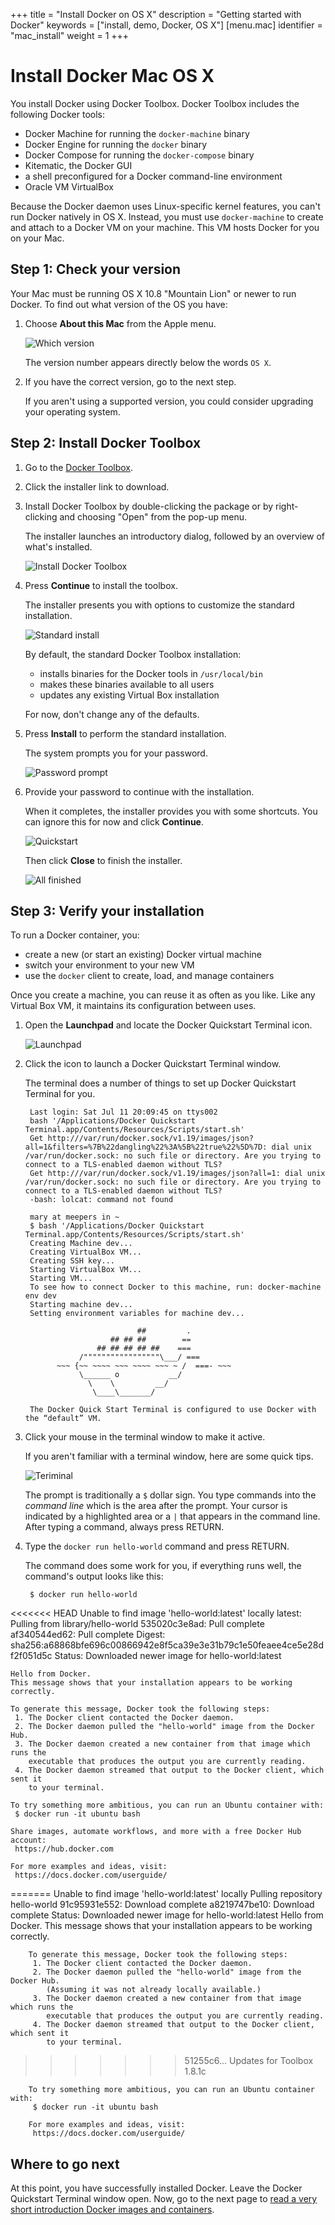 +++
title = "Install Docker on OS X"
description = "Getting started with Docker"
keywords = ["install, demo, Docker, OS X"]
[menu.mac]
identifier = "mac_install"
weight = 1
+++

# Install Docker Mac OS X

You install Docker using Docker Toolbox. Docker Toolbox includes the following Docker tools:

* Docker Machine for running the `docker-machine` binary
* Docker Engine for running the `docker` binary
* Docker Compose for running the `docker-compose` binary
* Kitematic, the Docker GUI
* a shell preconfigured for a Docker command-line environment
* Oracle VM VirtualBox

Because the Docker daemon uses Linux-specific kernel features, you can't run
Docker natively in OS X. Instead, you must use `docker-machine` to create and
attach to a Docker VM on your machine. This VM hosts Docker for you on your Mac.

## Step 1: Check your version

Your Mac must be running OS X 10.8 "Mountain Lion" or newer to run Docker.
To find out what version of the OS you have:

1. Choose **About this Mac** from the Apple menu.

    ![Which version](/mac/images/which_version.png)

    The version number appears directly below the words `OS X`.

2. If you have the correct version, go to the next step.

    If you aren't using a supported version, you could consider upgrading your
    operating system.


## Step 2: Install Docker Toolbox

1. Go to the <a href="https://www.docker.com/toolbox" targe="_blank">Docker Toolbox</a>.

2. Click the installer link to download.

3. Install Docker Toolbox by double-clicking the package or by right-clicking
and choosing "Open" from the pop-up menu.

    The installer launches an introductory dialog, followed by an overview of what's installed.

    ![Install Docker Toolbox](/mac/images/mac-welcome-page.png)

4. Press **Continue** to install the toolbox.

    The installer presents you with options to customize the standard
    installation.

    ![Standard install](/mac/images/mac-page-two.png)

    By default, the standard Docker Toolbox installation:

    * installs binaries for the Docker tools in `/usr/local/bin`
    * makes these binaries available to all users
    * updates any existing Virtual Box installation

    For now, don't change any of the defaults.

5. Press **Install** to perform the standard installation.

     The system prompts you for your password.

     ![Password prompt](/mac/images/mac-password-prompt.png)

6. Provide your password to continue with the installation.

     When it completes, the installer provides you with some shortcuts. You can ignore this for now and click **Continue**.

     ![Quickstart](/mac/images/mac-page-quickstart.png)

     Then click **Close** to finish the installer.

     ![All finished](/mac/images/mac-page-finished.png)


## Step 3: Verify your installation

To run a Docker container, you:

* create a new (or start an existing) Docker virtual machine
* switch your environment to your new VM
* use the `docker` client to create, load, and manage containers

Once you create a machine, you can reuse it as often as you like. Like any
Virtual Box VM, it maintains its configuration between uses.

1. Open the **Launchpad** and locate the Docker Quickstart Terminal icon.

    ![Launchpad](/mac/images/applications_folder.png)

2. Click the icon to launch a Docker Quickstart Terminal window.

    The terminal does a number of things to set up Docker Quickstart Terminal for you.

        Last login: Sat Jul 11 20:09:45 on ttys002
        bash '/Applications/Docker Quickstart Terminal.app/Contents/Resources/Scripts/start.sh'
        Get http:///var/run/docker.sock/v1.19/images/json?all=1&filters=%7B%22dangling%22%3A%5B%22true%22%5D%7D: dial unix /var/run/docker.sock: no such file or directory. Are you trying to connect to a TLS-enabled daemon without TLS?
        Get http:///var/run/docker.sock/v1.19/images/json?all=1: dial unix /var/run/docker.sock: no such file or directory. Are you trying to connect to a TLS-enabled daemon without TLS?
        -bash: lolcat: command not found

        mary at meepers in ~
        $ bash '/Applications/Docker Quickstart Terminal.app/Contents/Resources/Scripts/start.sh'
        Creating Machine dev...
        Creating VirtualBox VM...
        Creating SSH key...
        Starting VirtualBox VM...
        Starting VM...
        To see how to connect Docker to this machine, run: docker-machine env dev
        Starting machine dev...
        Setting environment variables for machine dev...

                                ##         .
                          ## ## ##        ==
                       ## ## ## ## ##    ===
                   /"""""""""""""""""\___/ ===
              ~~~ {~~ ~~~~ ~~~ ~~~~ ~~~ ~ /  ===- ~~~
                   \______ o           __/
                     \    \         __/
                      \____\_______/

        The Docker Quick Start Terminal is configured to use Docker with the “default” VM.

3.  Click your mouse in the terminal window to make it active.

    If you aren't familiar with a terminal window, here are some quick tips.

    ![Teriminal](/tutimg/terminal.png)

    The prompt is traditionally a `$` dollar sign. You type commands into the
    *command line* which is the area after the prompt. Your cursor is indicated
    by a highlighted area or a `|` that appears in the command line. After
    typing a command, always press RETURN.

4. Type the `docker run hello-world` command and press RETURN.

    The command does some work for you, if everything runs well, the command's
    output looks like this:

        $ docker run hello-world
<<<<<<< HEAD
	Unable to find image 'hello-world:latest' locally
	latest: Pulling from library/hello-world
	535020c3e8ad: Pull complete
	af340544ed62: Pull complete
	Digest: sha256:a68868bfe696c00866942e8f5ca39e3e31b79c1e50feaee4ce5e28df2f051d5c
	Status: Downloaded newer image for hello-world:latest

	Hello from Docker.
	This message shows that your installation appears to be working correctly.

	To generate this message, Docker took the following steps:
	 1. The Docker client contacted the Docker daemon.
	 2. The Docker daemon pulled the "hello-world" image from the Docker Hub.
	 3. The Docker daemon created a new container from that image which runs the
	    executable that produces the output you are currently reading.
	 4. The Docker daemon streamed that output to the Docker client, which sent it
	    to your terminal.

	To try something more ambitious, you can run an Ubuntu container with:
	 $ docker run -it ubuntu bash

	Share images, automate workflows, and more with a free Docker Hub account:
	 https://hub.docker.com

	For more examples and ideas, visit:
	 https://docs.docker.com/userguide/
=======
        Unable to find image 'hello-world:latest' locally
        Pulling repository hello-world
        91c95931e552: Download complete
        a8219747be10: Download complete
        Status: Downloaded newer image for hello-world:latest
        Hello from Docker.
        This message shows that your installation appears to be working correctly.

        To generate this message, Docker took the following steps:
         1. The Docker client contacted the Docker daemon.
         2. The Docker daemon pulled the "hello-world" image from the Docker Hub.
            (Assuming it was not already locally available.)
         3. The Docker daemon created a new container from that image which runs the
            executable that produces the output you are currently reading.
         4. The Docker daemon streamed that output to the Docker client, which sent it
            to your terminal.
>>>>>>> 51255c6... Updates for Toolbox 1.8.1c

        To try something more ambitious, you can run an Ubuntu container with:
         $ docker run -it ubuntu bash

        For more examples and ideas, visit:
         https://docs.docker.com/userguide/


## Where to go next

At this point, you have successfully installed Docker. Leave the Docker Quickstart Terminal
window open. Now, go to the next page to [read a very short introduction Docker
images and containers](/mac/step_two).


&nbsp;
